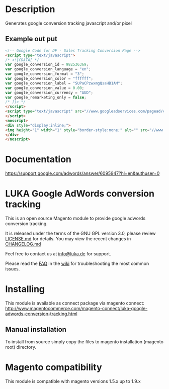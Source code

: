 # Description

Generates google conversion tracking javascript and/or pixel

## Example out put
```html
<!-- Google Code for DF - Sales Tracking Conversion Page -->
<script type="text/javascript">
/* <![CDATA[ */
var google_conversion_id = 982536369;
var google_conversion_language = "en";
var google_conversion_format = "3";
var google_conversion_color = "ffffff";
var google_conversion_label = "SUPaCPzwxmgQsaHB1AM";
var google_conversion_value = 0.00;
var google_conversion_currency = "AUD";
var google_remarketing_only = false;
/* ]]> */
</script>
<script type="text/javascript" src="//www.googleadservices.com/pagead/conversion.js">
</script>
<noscript>
<div style="display:inline;">
<img height="1" width="1" style="border-style:none;" alt="" src="//www.googleadservices.com/pagead/conversion/982536369/?value=0.00&amp;currency_code=AUD&amp;label=SUPaCPzwxmgQsaHB1AM&amp;guid=ON&amp;script=0"/>
</div>
</noscript>
```

# Documentation

https://support.google.com/adwords/answer/6095947?hl=en&authuser=0

# LUKA Google AdWords conversion tracking

This is an open source Magento module to provide google adwords conversion tracking.

It is released under the terms of the GNU GPL version 3.0, please review [LICENSE.md](LICENSE.md) for details.
You may view the recent changes in [CHANGELOG.md](CHANGELOG.md)

Feel free to contact us at info@luka.de for support.

Please read the [FAQ](https://github.com/lukanetconsult/mage-google-adwords/wiki/FAQ) in the [wiki](https://github.com/lukanetconsult/mage-google-adwords/wiki) for troubleshooting the most common issues.

# Installing

This module is available as connect package via magento connect:
http://www.magentocommerce.com/magento-connect/luka-google-adwords-conversion-tracking.html

## Manual installation

To install from source simply copy the files to magento installation (magento root) directory.

# Magento compatibility

This module is compatible with magento versions 1.5.x up to 1.9.x
